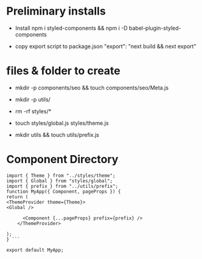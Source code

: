 # Preliminary installs

- Install
  npm i styled-components && npm i -D babel-plugin-styled-components

- copy export script to package.json
  "export": "next build && next export"

# files & folder to create

- mkdir -p components/seo && touch components/seo/Meta.js
- mkdir -p utils/
- rm -rf styles/\*
- touch styles/global.js styles/theme.js

- mkdir utils && touch utils/prefix.js

# Component Directory

````import { ThemeProvider } from "styled-components";
import { Theme } from "../styles/theme";
import { Global } from "styles/global";
import { prefix } from "../utils/prefix";
function MyApp({ Component, pageProps }) {
return (
<ThemeProvider theme={Theme}>
<Global />

      <Component {...pageProps} prefix={prefix} />
    </ThemeProvider>

);
} ```

export default MyApp;
````

